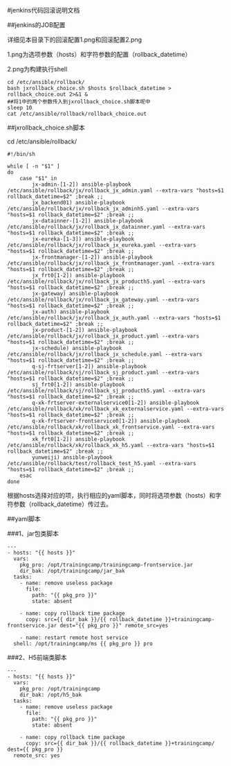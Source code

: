 #jenkins代码回滚说明文档

##jenkins的JOB配置

详细见本目录下的回滚配置1.png和回滚配置2.png

1.png为选项参数（hosts）和字符参数的配置（rollback_datetime）

2.png为构建执行shell
	
	cd /etc/ansible/rollback/
	bash jxrollback_choice.sh $hosts $rollback_datetime > rollback_choice.out 2>&1 &
	##将1中的两个参数传入到jxrollback_choice.sh脚本呢中
	sleep 10
	cat /etc/ansible/rollback/rollback_choice.out

##jxrollback_choice.sh脚本


cd  /etc/ansible/rollback/

	#!/bin/sh
	
	while [ -n "$1" ]
	do
	    case "$1" in
	        jx-admin-[1-2]) ansible-playbook /etc/ansible/rollback/jx/rollback_jx_admin.yaml --extra-vars "hosts=$1 rollback_datetime=$2" ;break ;;
	        jx_backend01) ansible-playbook /etc/ansible/rollback/jx/rollback_jx_adminh5.yaml --extra-vars "hosts=$1 rollback_datetime=$2" ;break ;;
	        jx-datainner-[1-2]) ansible-playbook /etc/ansible/rollback/jx/rollback_jx_datainner.yaml --extra-vars "hosts=$1 rollback_datetime=$2" ;break ;;
	        jx-eureka-[1-3]) ansible-playbook /etc/ansible/rollback/jx/rollback_jx_eureka.yaml --extra-vars "hosts=$1 rollback_datetime=$2" ;break ;;
	        jx-frontmanager-[1-2]) ansible-playbook /etc/ansible/rollback/jx/rollback_jx_frontmanager.yaml --extra-vars "hosts=$1 rollback_datetime=$2" ;break ;;
	        jx_frt0[1-2]) ansible-playbook /etc/ansible/rollback/jx/rollback_jx_producth5.yaml --extra-vars "hosts=$1 rollback_datetime=$2" ;break ;;
	        jx-gateway) ansible-playbook /etc/ansible/rollback/jx/rollback_jx_gateway.yaml --extra-vars "hosts=$1 rollback_datetime=$2" ;break ;;
	        jx-auth) ansible-playbook /etc/ansible/rollback/jx/rollback_jx_auth.yaml --extra-vars "hosts=$1 rollback_datetime=$2" ;break ;;
	        jx-product-[1-2]) ansible-playbook /etc/ansible/rollback/jx/rollback_jx_product.yaml --extra-vars "hosts=$1 rollback_datetime=$2" ;break ;;
	        jx-schedule) ansible-playbook /etc/ansible/rollback/jx/rollback_jx_schedule.yaml --extra-vars "hosts=$1 rollback_datetime=$2" ;break ;;
	        q-sj-frtserver[1-2]) ansible-playbook /etc/ansible/rollback/sj/rollback_sj_product.yaml --extra-vars "hosts=$1 rollback_datetime=$2" ;break ;;
	        sj_frt0[1-2]) ansible-playbook /etc/ansible/rollback/sj/rollback_sj_producth5.yaml --extra-vars "hosts=$1 rollback_datetime=$2" ;break ;;
	        q-xk-frtserver-externalservice0[1-2]) ansible-playbook /etc/ansible/rollback/xk/rollback_xk_externalservice.yaml --extra-vars "hosts=$1 rollback_datetime=$2" ;break ;;
	        q-xk-frtserver-frontservice0[1-2]) ansible-playbook /etc/ansible/rollback/xk/rollback_xk_frontservice.yaml --extra-vars "hosts=$1 rollback_datetime=$2" ;break ;;
	        xk_frt0[1-2]) ansible-playbook /etc/ansible/rollback/xk/rollback_xk_h5.yaml --extra-vars "hosts=$1 rollback_datetime=$2" ;break ;;
	        yunweiji) ansible-playbook /etc/ansible/rollback/test/rollback_test_h5.yaml --extra-vars "hosts=$1 rollback_datetime=$2" ;break ;;
	    esac
	done


根据hosts选择对应的项，执行相应的yaml脚本，同时将选项参数（hosts）和字符参数（rollback_datetime）传过去。


##yaml脚本

###1、jar包类脚本

	---
	- hosts: "{{ hosts }}"
	  vars:
	    pkg_pro: /opt/trainingcamp/trainingcamp-frontservice.jar
	    dir_bak: /opt/trainingcamp/jar_bak
	  tasks:
	    - name: remove useless package
	      file:
	        path: "{{ pkg_pro }}"
	        state: absent
	
	    - name: copy rollback time package
	      copy: src={{ dir_bak }}/{{ rollback_datetime }}+trainingcamp-frontservice.jar dest="{{ pkg_pro }}" remote_src=yes
	
	    - name: restart remote host service
      shell: /opt/trainingcamp/ms {{ pkg_pro }} pro


###2、H5前端类脚本

	---
	- hosts: "{{ hosts }}"
	  vars:
	    pkg_pro: /opt/trainingcamp
	    dir_bak: /opt/h5_bak
	  tasks:
	    - name: remove useless package
	      file:
	        path: "{{ pkg_pro }}"
	        state: absent
	
	    - name: copy rollback time package
	      copy: src={{ dir_bak }}/{{ rollback_datetime }}+trainingcamp/ dest={{ pkg_pro }}
      remote_src: yes